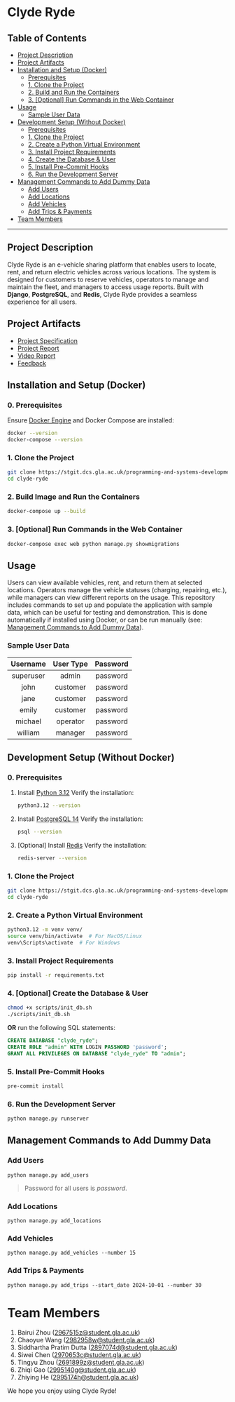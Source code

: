 # Clyde Ryde


## Table of Contents
- [Project Description](#project-description)
- [Project Artifacts](#project-artifacts)
- [Installation and Setup (Docker)](#installation-and-setup-docker)
    - [Prerequisites](#0-prerequisites)
    - [1. Clone the Project](#1-clone-the-project)
    - [2. Build and Run the Containers](#2-build-and-run-the-containers)
    - [3. [Optional] Run Commands in the Web Container](#3-optional-run-commands-in-the-web-container)
- [Usage](#usage)
    - [Sample User Data](#sample-user-data)
- [Development Setup (Without Docker)](#development-setup-without-docker)
    - [Prerequisites](#0-prerequisites-1)
    - [1. Clone the Project](#1-clone-the-project-1)
    - [2. Create a Python Virtual Environment](#2-create-a-python-virtual-environment)
    - [3. Install Project Requirements](#3-install-project-requirements)
    - [4. Create the Database & User](#4-create-the-database--user)
    - [5. Install Pre-Commit Hooks](#5-install-pre-commit-hooks)
    - [6. Run the Development Server](#6-run-the-development-server)
- [Management Commands to Add Dummy Data](#management-commands-to-add-dummy-data)
    - [Add Users](#add-users)
    - [Add Locations](#add-locations)
    - [Add Vehicles](#add-vehicles)
    - [Add Trips & Payments](#add-trips--payments)
- [Team Members](#team-members)

---

## Project Description
Clyde Ryde is an e-vehicle sharing platform that enables users to locate, rent, and return electric vehicles across various locations. The system is designed for customers to reserve vehicles, operators to manage and maintain the fleet, and managers to access usage reports. Built with **Django**, **PostgreSQL**, and **Redis**, Clyde Ryde provides a seamless experience for all users.


## Project Artifacts

* [Project Specification](/artifacts/project-spec-2024.pdf)
* [Project Report](/artifacts/Project-Report.pdf)
* [Video Report](/artifacts/LB03-04-Clyde-Ryde-Video-Report.mp4)
* [Feedback](/artifacts/LB03-04.pdf)


## Installation and Setup (Docker)

### 0. Prerequisites
Ensure [Docker Engine](https://docs.docker.com/engine/install/) and Docker Compose are installed:
```bash
docker --version
docker-compose --version
```

### 1. Clone the Project
```bash
git clone https://stgit.dcs.gla.ac.uk/programming-and-systems-development-m/2024/lb03-04/clyde-ryde.git
cd clyde-ryde
```

### 2. Build Image and Run the Containers
```bash
docker-compose up --build
```

### 3. [Optional] Run Commands in the Web Container
```bash
docker-compose exec web python manage.py showmigrations
```


## Usage
Users can view available vehicles, rent, and return them at selected locations. Operators manage the vehicle statuses (charging, repairing, etc.), while managers can view different reports on the usage.
This repository includes commands to set up and populate the application with sample data, which can be useful for testing and demonstration. This is done automatically if installed using Docker, or can be run manually (see: [Management Commands to Add Dummy Data](#management-commands-to-add-dummy-data)).

### Sample User Data
| Username | User Type | Password |
| :-------: | :------: | :------: |
| superuser | admin    | password |
| john      | customer | password |
| jane      | customer | password |
| emily     | customer | password |
| michael   | operator | password |
| william   | manager  | password |


## Development Setup (Without Docker)

### 0. Prerequisites

1. Install [Python 3.12](https://www.python.org/downloads/release/python-3120/)
    Verify the installation:
    ```bash
    python3.12 --version
    ```

2. Install [PostgreSQL 14](https://www.postgresql.org/download/)
    Verify the installation:
    ```bash
    psql --version
    ```

3. [Optional] Install [Redis](https://redis.io/docs/latest/operate/oss_and_stack/install/install-redis/)
    Verify the installation:
    ```bash
    redis-server --version
    ```

### 1. Clone the Project
```bash
git clone https://stgit.dcs.gla.ac.uk/programming-and-systems-development-m/2024/lb03-04/clyde-ryde.git
cd clyde-ryde
```

### 2. Create a Python Virtual Environment
```bash
python3.12 -m venv venv/
source venv/bin/activate  # For MacOS/Linux
venv\Scripts\activate  # For Windows
```

### 3. Install Project Requirements
```bash
pip install -r requirements.txt
```

### 4. [Optional] Create the Database & User
```bash
chmod +x scripts/init_db.sh
./scripts/init_db.sh
```
**OR** run the following SQL statements:
```sql
CREATE DATABASE "clyde_ryde";
CREATE ROLE "admin" WITH LOGIN PASSWORD 'password';
GRANT ALL PRIVILEGES ON DATABASE "clyde_ryde" TO "admin";
```

### 5. Install Pre-Commit Hooks
```bash
pre-commit install
```

### 6. Run the Development Server
```bash
python manage.py runserver
```

## Management Commands to Add Dummy Data
### Add Users
```shell
python manage.py add_users
```
> Password for all users is _password_.

### Add Locations
```shell
python manage.py add_locations
```

### Add Vehicles
```shell
python manage.py add_vehicles --number 15
```

### Add Trips & Payments
```shell
python manage.py add_trips --start_date 2024-10-01 --number 30
```


# Team Members
1. Bairui Zhou ([2967515z@student.gla.ac.uk](mailto:2967515z@student.gla.ac.uk))
2. Chaoyue Wang ([2982958w@student.gla.ac.uk](mailto:2982958w@student.gla.ac.uk))
3. Siddhartha Pratim Dutta ([2897074d@student.gla.ac.uk](mailto:2897074d@student.gla.ac.uk))
4. Siwei Chen ([2970653c@student.gla.ac.uk](mailto:2970653c@student.gla.ac.uk))
5. Tingyu Zhou ([2691899z@student.gla.ac.uk](mailto:2691899z@student.gla.ac.uk))
6. Zhiqi Gao ([2995140g@student.gla.ac.uk](mailto:2995140g@student.gla.ac.uk))
7. Zhiying He ([2995174h@student.gla.ac.uk](mailto:2995174h@student.gla.ac.uk))

We hope you enjoy using Clyde Ryde!

